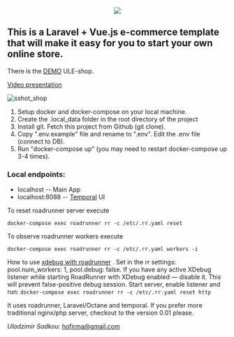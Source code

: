 <p align="center"><img src="https://laravel.com/assets/img/components/logo-laravel.svg"></p>

## This is a Laravel + Vue.js e-commerce template that will make it easy for you to start your own online store.


There is the [DEMO](http://uls.northeurope.cloudapp.azure.com/) ULE-shop.

[Video presentation](https://youtu.be/McmVr2FEo-0)

<p><img src="https://preview.ibb.co/dyyGMb/sshot_shop.png" alt="sshot_shop" border="0"></p>

1. Setup docker and docker-compose on your local machine.
2. Create the .local_data folder in the root directory of the project
3. Install git. Fetch this project from Github (git clone).
4. Copy ".env.example" file and rename to ".env". Edit the .env file (connect to DB).
5. Run "docker-compose up" (you may need to restart docker-compose up 3-4 times).


### Local endpoints:
- localhost  -- Main App
- localhost:8088 -- [Temporal](https://temporal.io) UI 

To reset roadrunner server execute
```
docker-compose exec roadrunner rr -c /etc/.rr.yaml reset
```
To observe roadrunner workers execute
```
docker-compose exec roadrunner rr -c /etc/.rr.yaml workers -i
```

How to use [xdebug with roadrunner](https://roadrunner.dev/docs/php-debugging/2023.x/en)
. Set in the rr settings: pool.num_workers: 1, pool.debug: false.
If you have any active XDebug listener while starting RoadRunner with XDebug enabled — disable it. This will prevent false-positive debug session.
Start server, enable listener and run:
``docker-compose exec roadrunner rr -c /etc/.rr.yaml reset http``

It uses roadrunner, Laravel/Octane and temporal.
If you prefer more traditional nginx/php server, checkout to the version 0.01 please.

_Uladzimir Sadkou_: hofirma@gmail.com 
